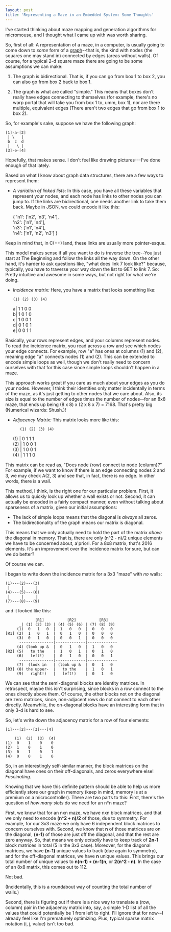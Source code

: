 ```yaml
---
layout: post
title: 'Representing a Maze in an Embedded System: Some Thoughts'
---
```


I've started thinking about maze mapping and generation algorithms for
micromouse, and I thought what I came up with was worth sharing.

So, first of all: A representation of a maze, in a computer, is usually going to
come down to *some* form of a
[graph](http://en.wikipedia.org/wiki/Micromouse)--that is, the kind with nodes
(the squares one may stand in) connected by edges (areas without walls). Of
course, for a typical 2-d square maze there are going to be some assumptions we
can make:

1. The graph is bidirectional. That is, if you can go from box 1 to box 2, you
can also go from box 2 back to box 1.

2. The graph is what are called "simple." This means that boxes don't really
have edges connecting to themselves (for example, there's no warp portal that
will take you from box 1 to, umm, box 1), nor are there multiple, equivalent
edges (There aren't two edges that go from box 1 to box 2).

So, for example's sake, suppose we have the following graph:

    [1]-a-[2]  
     | \   |  
     b  c  d  
     |   \ |  
    [3]-e-[4]  

Hopefully, that makes sense. I don't feel like drawing pictures---I've done
enough of that lately.

Based on what I know about graph data structures, there are a few ways to
represent them:

* *A variation of linked lists:* In this case, you have all these variables that
represent your nodes, and each node has links to other nodes you can jump to.
If the links are bidirectional, one needs another link to take them back. Maybe
in JSON, we could encode it like this:

    { 'n1': ['n2', 'n3', 'n4'],  
      'n2': ['n1', 'n4'],  
      'n3': ['n1', 'n4'],  
      'n4': ['n1', 'n2', 'n3'] }  

Keep in mind that, in C(++) land, these links are usually more pointer-esque.

This model makes sense if all you want to do is traverse the tree--You just
start at The Beginning and follow the links all the way down.  On the other
hand, it's harder to ask questions like, "what does link 7 look like?" because,
typically, you have to traverse your way down the list to GET to link 7. So:
Pretty intuitive and awesome in some ways, but not right for what we're doing.

* *Incidence matrix:* Here, you have a matrix that looks something like:

      (1) (2) (3) (4)  
    a| 1   1   0   0  
    b| 1   0   1   0  
    c| 1   0   0   1  
    d| 0   1   0   1  
    e| 0   0   1   1  

Basically, your rows represent edges, and your columns represent nodes.  To read
the incidence matrix, you read across a row and see which nodes your edge
connects. For example, row "a" has ones at columns (1) and (2), meaning edge "a"
connects nodes (1) and (2). This can be extended to encode simple loops as well,
though we don't really need to concern ourselves with that for this case since simple
loops shouldn't happen in a maze.

This approach works great if you care as much about your edges as you do your
nodes. However, I think their identities only matter incidentally in terms of
the maze, as it's just getting to other nodes that we care about. Also, its size
is equal to the number of edges times the number of nodes--for an 8x8 maze, that
ends up being (8 x 8) x (2 x 8 x 7) = 7168. That's pretty big (Numerical
wizards: Shush.)!

* *Adjacency Matrix:* This matrix looks more like this:

         (1) (2) (3) (4)  
    (1) | 0   1   1   1  
    (2) | 1   0   0   1  
    (3) | 1   0   0   1  
    (4) | 1   1   1   0  

This matrix can be read as, "Does node {row} connect to node {column}?" For
example, if we want to know if there is an edge connecting nodes 2 and 3, we
may check A(2, 3) and see that, in fact, there is no edge. In other words, there
is a wall.

This method, I think, is the right one for our particular problem. First, it
allows us to quickly look up whether a wall exists or not. Second, it can
actually be encoded in a fairly compact manner, even without talking about
sparseness of a matrix, given our initial assumptions:

* The lack of simple loops means that the diagonal is *always* all zeros.
* The bidirectionality of the graph means our matrix is diagonal.

This means that we only actually need to hold the part of the matrix *above*
the diagonal in memory. That is, there are only (n^2 - n)/2 unique elements
we have to be concerned about, a'priori.  For a 8x8 matrix, that's 2016
elements. It's an improvement over the incidence matrix for sure, but can we do
better?

Of course we can.

I began to write down the incidence matrix for a 3x3 "maze" with *no* walls:

    (1)---(2)---(3)  
     |     |     |  
    (4)---(5)---(6)  
     |     |     |  
    (7)---(8)---(9)  

and it looked like this:

                 [R1]          [R2]          [R3]  
          _| (1) (2) (3) | (4) (5) (6) | (7) (8) (9)  
         (1)  0   1   0  |  1   0   0  |  0   0   0  
    [R1] (2)  1   0   1  |  0   1   0  |  0   0   0  
         (3)  0   1   0  |  0   0   1  |  0   0   0  
          ---------------|-------------|-------------  
         (4) (look up &  |  0   1   0  |  1   0   0  
    [R2] (5)   to the    |  1   0   1  |  0   1   0  
         (6)   left!)    |  0   1   0  |  0   0   1  
          ---------------|-------------|-------------  
         (7)  (look in   | (look up &  |  0   1   0  
    [R3] (8) the upper-  |   to the    |  1   0   1  
         (9)   right!)   |   left!)    |  0   1   0  

We can see that the semi-diagonal blocks are identity matrices. In retrospect,
maybe this isn't surprising, since blocks in a row connect to the ones directly
above them.  Of course, the other blocks not on the diagonal are zero matrices,
since, non-adjacent rows do not connect to each other directly. Meanwhile, the 
on-diagonal blocks have an interesting form that in only 3-d is hard to see.

So, let's write down the adjacency matrix for a row of four elements:

    [1]---[2]---[3]---[4]  

        (1)  (2)  (3)  (4)  
    (1)  0    1    0    0  
    (2)  1    0    1    0  
    (3)  0    1    0    1  
    (4)  0    0    1    0  

So, in an interestingly self-similar manner, the block matrices on the diagonal
have ones on their off-diagonals, and zeros everywhere else! *Fascinating*.

Knowing that we have this definite pattern should be able to help us more
efficiently store our graph in memory (keep in mind, memory is at a premium on
a microcontroller). There are two parts to this:  First, there's the question
of *how many slots* do we need for an n*n maze?

First, we know that for an nxn maze, we have nxn block matrices, and that we
only need to encode **(n^2 + n)/2** of those, due to symmetry. For example, for our
3x3 maze we only have 6 independent block matrices to concern ourselves with.
Second, we know that **n** of those matrices are on the diagonal, **(n-1)** of those
are just off the diagonal, and that the rest are zero anyway. So, that means
we only *actually* have to keep track of **2n-1** block matrices in total (5 in the
3x3 case). Moreover, for the diagonal matrices, we have **(n-1)** unique values to
track (due again to symmetry), and for the off-diagonal matrices, we have **n**
unique values. This brings our total number of unique values to
**n(n-1) + (n-1)n**, or **2(n^2 - n)**.  In the case of an 8x8 matrix, this
comes out to 112.

Not bad.

(Incidentally, this is a roundabout way of counting the total number of walls.)

Second, there is figuring out if there is a nice way to translate a 
(row, column) pair in the adjacency matrix into, say, a simple 1-D list of all 
the values that could potentially be 1 from left to
right.  I'll ignore that for now--I already feel like I'm prematurely
optimizing. Plus, typical sparse matrix notation (i, j, value) isn't too bad.
